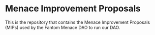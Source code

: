 # Menace Improvement Proposals

This is the repository that contains the Menace Improvement Proposals (MIPs) used by the Fantom Menace DAO to run our DAO. 
